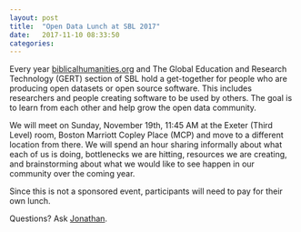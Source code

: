 ```yaml
---
layout: post
title:  "Open Data Lunch at SBL 2017"
date:   2017-11-10 08:33:50
categories: 
---
```


Every year [biblicalhumanities.org](biblicalhumanities.org) and  The Global Education and Research Technology (GERT) section of SBL hold a get-together for people who are producing open datasets or open source software.  This includes researchers and people creating software to be used by others.  The goal is to learn from each other and help grow the open data community.

We will meet on Sunday, November 19th, 11:45 AM at the Exeter (Third Level) room, Boston Marriott Copley Place (MCP) and move to a different location from there.  We will spend an hour sharing informally about what each of us is doing, bottlenecks we are hitting, resources we are creating, and brainstorming about what we would like to see happen in our community over the coming year.

Since this is not a sponsored event, participants will need to pay for their own lunch.

Questions?  Ask [Jonathan](mailto:jonathan.robie@gmail.com).